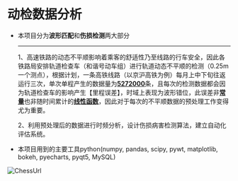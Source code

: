 # 动检数据分析 
* 本项目分为**波形匹配**和**伤损检测**两大部分

  ***

  1、高速铁路的动态不平顺影响着乘客的舒适性乃至线路的行车安全，因此各铁路局安排轨道检查车（和谐号动车组）进行轨道动态不平顺的检测（0.25m一个测点），根据计划，一条高铁线路（以京沪高铁为例）每月上中下旬往返运行三次，单次单程产生的数据量为<u>**5272000**</u>条，且每次的检测数据都会因为轨道检查车的影响产生【里程误差】，时域上表现为波形错位，此误差非<u>**常量**</u>也非随时间累计的<u>**线性函数**</u>，因此对于每次的不平顺数据的预处理工作变得尤为重要。

  2、利用预处理后的数据进行时频分析，设计伤损病害检测算法，建立自动化评估系统。

* 本项目用到的主要工具python(numpy, pandas, scipy, pywt, matplotlib, bokeh, pyecharts, pyqt5, MySQL)

![ChessUrl](https://cl.ly/5f15a182a57e/download/second.gif)